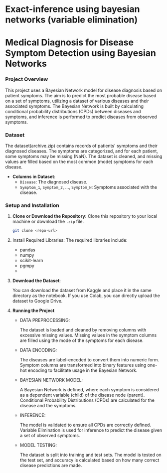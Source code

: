 # Exact-inference using bayesian networks (variable elimination)

# **Medical Diagnosis for Disease Symptom Detection using Bayesian Networks**

### **Project Overview**
This project uses a Bayesian Network model for disease diagnosis based on patient symptoms. The aim is to predict the most probable disease based on a set of symptoms, utilizing a dataset of various diseases and their associated symptoms. The Bayesian Network is built by calculating conditional probability distributions (CPDs) between diseases and symptoms, and inference is performed to predict diseases from observed symptoms.

### **Dataset**
The dataset(archive.zip) contains records of patients' symptoms and their diagnosed diseases. The symptoms are categorized, and for each patient, some symptoms may be missing (NaN). The dataset is cleaned, and missing values are filled based on the most common (mode) symptoms for each disease.

- **Columns in Dataset**:
  - `Disease`: The diagnosed disease.
  - `Symptom_1`, `Symptom_2`, ..., `Symptom_N`: Symptoms associated with the disease.

### **Setup and Installation**

1. **Clone or Download the Repository:**
   Clone this repository to your local machine or download the `.zip` file.
   ```bash
   git clone <repo-url>

2. Install Required Libraries:
The required libraries include:

   - pandas
   - numpy
   - scikit-learn
   - pgmpy
   - 
3. **Download the Dataset**:

   You can download the dataset from Kaggle and place it in the same directory as the notebook.
   If you use Colab, you can directly upload the dataset to Google Drive.

4. **Running the Project**
   
   - DATA PREPROCESSING:
     
      The dataset is loaded and cleaned by removing columns with excessive missing values.
      Missing values in the symptom columns are filled using the mode of the symptoms for each disease.
     
   - DATA ENCODING:
     
      The diseases are label-encoded to convert them into numeric form.
     Symptom columns are transformed into binary features using one-hot encoding to facilitate usage in the Bayesian Network.

   - BAYESIAN NETWORK MODEL:

      A Bayesian Network is defined, where each symptom is considered as a dependent variable (child) of the disease node (parent).
      Conditional Probability Distributions (CPDs) are calculated for the disease and the symptoms.
     
   - INFERENCE:

     The model is validated to ensure all CPDs are correctly defined.
     Variable Elimination is used for inference to predict the disease given a set of observed symptoms.
     
   - MODEL TESTING:

     The dataset is split into training and test sets.
     The model is tested on the test set, and accuracy is calculated based on how many correct disease predictions are made.
